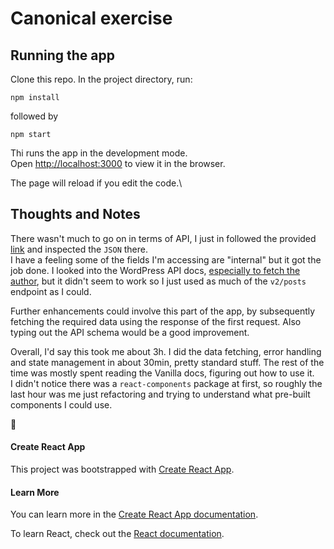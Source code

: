 # Canonical exercise


## Running the app

Clone this repo.
In the project directory, run:

```
npm install
```

followed by
```
npm start
``` 

Thi runs the app in the development mode.\
Open [http://localhost:3000](http://localhost:3000) to view it in the browser.

The page will reload if you edit the code.\


## Thoughts and Notes

There wasn't much to go on in terms of API, I just in followed the provided [link](https://people.canonical.com/~anthonydillon/wp-json/wp/v2/posts.json) and inspected the `JSON` there.\
I have a feeling some of the fields I'm accessing are "internal" but it got the job done. I looked into the WordPress API docs, [especially to fetch the author](https://developer.wordpress.org/rest-api/reference/users/#retrieve-a-user), but it didn't seem to work so I just used as much of the `v2/posts` endpoint as I could.

Further enhancements could involve this part of the app, by subsequently fetching the required data using the response of the first request.
Also typing out the API schema would be a good improvement. 

Overall, I'd say this took me about 3h. I did the data fetching, error handling and state management in about 30min, pretty standard stuff.
The rest of the time was mostly spent reading the Vanilla docs, figuring out how to use it.\
I didn't notice there was a `react-components` package at first, so roughly the last hour was me just refactoring and trying to understand what pre-built components I could use.

 
:rocket:

     
#### Create React App

This project was bootstrapped with [Create React App](https://github.com/facebook/create-react-app).

#### Learn More

You can learn more in the [Create React App documentation](https://facebook.github.io/create-react-app/docs/getting-started).

To learn React, check out the [React documentation](https://reactjs.org/).
